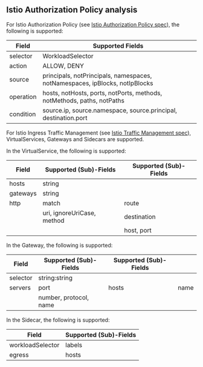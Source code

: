 ## Istio Authorization Policy analysis

For Istio Authorization Policy (see [Istio Authorization Policy spec](https://istio.io/latest/docs/reference/config/security/authorization-policy/)), 
the following is supported:

| Field | Supported Fields |
|-------|-------------|
|selector| WorkloadSelector |
|action| ALLOW, DENY|
|source| principals, notPrincipals, namespaces, notNamespaces, ipBlocks, notIpBlocks|
|operation| hosts, notHosts, ports, notPorts, methods, notMethods, paths, notPaths|
|condition| source.ip, source.namespace, source.principal, destination.port|

For Istio Ingress Traffic Management (see [Istio Traffic Management spec](https://istio.io/latest/docs/concepts/traffic-management/)), 
VirtualServices, Gateways and Sidecars are supported. 

In the VirtualService, the following is supported:

| Field    | Supported (Sub)-Fields     | Supported (Sub)-Fields |
|----------|----------------------------|------------------------|
| hosts    | string                     |                        |
| gateways | string                     |                        |
| http     | match                      | route                  |
|          | uri, ignoreUriCase, method | destination            |
|          |                            | host, port             |

In the Gateway, the following is supported:

| Field    | Supported (Sub)-Fields  | Supported (Sub)-Fields |      |
|----------|-------------------------|------------------------|------|
| selector | string:string           |                        |      |
| servers  | port                    | hosts                  | name |
|          | number, protocol, name  |                        |

In the Sidecar, the following is supported:

| Field            | Supported (Sub)-Fields | 
|------------------|------------------------|
| workloadSelector | labels                 |
| egress           | hosts                  |

